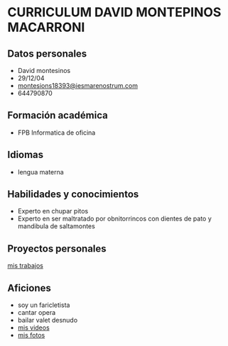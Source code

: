 # CURRICULUM DAVID MONTEPINOS MACARRONI

## Datos personales

- David montesinos
- 29/12/04
- montesions18393@iesmarenostrum.com
- 644790870

## Formación académica
- FPB Informatica de oficina

## Idiomas
- lengua materna

## Habilidades y conocimientos
- Experto en chupar pitos 
- Experto en ser maltratado por obnitorrincos con dientes de pato y mandibula de saltamontes 

## Proyectos personales

[mis trabajos](trabajos.md)

## Aficiones
- soy un faricletista
- cantar opera
- bailar valet desnudo
- [mis videos](videos.md)
- [mis fotos](fotos.md)
